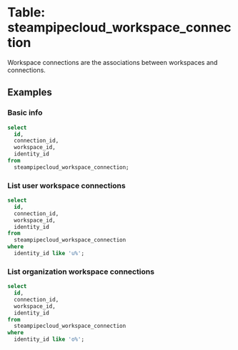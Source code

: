 # Table: steampipecloud_workspace_connection

Workspace connections are the associations between workspaces and connections.

## Examples

### Basic info

```sql
select
  id,
  connection_id,
  workspace_id,
  identity_id
from
  steampipecloud_workspace_connection;
```

### List user workspace connections

```sql
select
  id,
  connection_id,
  workspace_id,
  identity_id
from
  steampipecloud_workspace_connection
where
  identity_id like 'u%';
```

### List organization workspace connections

```sql
select
  id,
  connection_id,
  workspace_id,
  identity_id
from
  steampipecloud_workspace_connection
where
  identity_id like 'o%';
```
